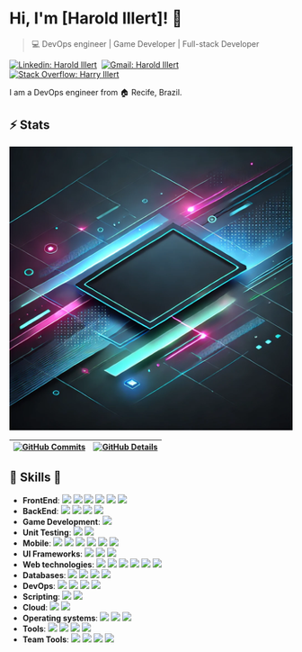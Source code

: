 
# Hi, I'm [Harold Illert]! 👋

>  💻 DevOps engineer | Game Developer | Full-stack Developer

[![Linkedin: Harold Illert](https://img.shields.io/badge/LinkedIn-Harold%20Illert-blue?style=flat-square&logo=Linkedin&logoColor=white&link=https://www.linkedin.com/in/harold-illert/)](https://www.linkedin.com/in/harold-illert/)&nbsp;
[![Gmail: Harold Illert](https://img.shields.io/badge/Gmail-harryninja-red)](mailto:harold_illert@outlook.com)&nbsp;
[![Stack Overflow: Harry Illert](https://img.shields.io/badge/-Stack%20Overflow-222222?logo=stack-overflow&link=https://stackoverflow.com/users/10695508/harry-illert)](https://stackoverflow.com/users/10695508/harry-illert)&nbsp;

I am a DevOps engineer from :house: Recife, Brazil.

## ⚡ Stats
  ![Status](./profile-3d-contrib/proftec.webp)



 | [![GitHub Commits](http://github-profile-summary-cards.vercel.app/api/cards/productive-time?username=harryninja&theme=dracula&utcOffset=-3)](https://github.com/vn7n24fzkq/github-profile-summary-cards) | [![GitHub Details](http://github-profile-summary-cards.vercel.app/api/cards/profile-details?username=harryninja&theme=dracula)](https://github.com/vn7n24fzkq/github-profile-summary-cards) |
 | ----------- | ----------- |

##  🎉 Skills  🎉
- **FrontEnd**:   <img src="https://img.shields.io/badge/React-20232A?style=for-the-badge&logo=react&logoColor=61DAFB" /> <img src="https://img.shields.io/badge/Redux-764ABC?style=for-the-badge&logo=redux&logoColor=61DAFB" /> <img src="https://img.shields.io/badge/Sass-CC6699?style=for-the-badge&logo=sass&logoColor=61DAFB" /> <img src="https://img.shields.io/badge/Webpack-8DD6F99?style=for-the-badge&logo=webpack&logoColor=61DAFB" /> <img src="https://img.shields.io/badge/Angular-DD0031?style=for-the-badge&logo=angular&logoColor=61DAFB" /> <img src="https://img.shields.io/badge/Django-092E20?style=for-the-badge&logo=django&logoColor=white" />
- **BackEnd**: <img src="https://img.shields.io/badge/Node.js-43853D?style=for-the-badge&logo=node.js&logoColor=white" /> <img src="https://img.shields.io/badge/Express-000000?style=for-the-badge&logo=express&logoColor=white" /> <img src="https://img.shields.io/badge/C%23-239120?style=for-the-badge&logo=c-sharp&logoColor=white" /> <img src="https://img.shields.io/badge/.NET-5C2D91?style=for-the-badge&logo=.net&logoColor=white" />
- **Game Development**: <img src="https://img.shields.io/badge/Unity-100000?style=for-the-badge&logo=unity&logoColor=white" />
- **Unit Testing**: <img src="https://img.shields.io/badge/Jest-323330?style=for-the-badge&logo=Jest&logoColor=white" /> <img src="	https://img.shields.io/badge/mocha.js-323330?style=for-the-badge&logo=mocha&logoColor=Brown" />
- **Mobile**: <img src="https://img.shields.io/badge/Ionic-3880FF?style=for-the-badge&logo=ionic&logoColor=white" /> <img src="https://img.shields.io/badge/Dart-0175C2?style=for-the-badge&logo=dart&logoColor=white" /> <img src="https://img.shields.io/badge/React_Native-20232A?style=for-the-badge&logo=react&logoColor=61DAFB" /> <img src="https://img.shields.io/badge/Flutter-02569B?style=for-the-badge&logo=flutter&logoColor=white" /> <img src="https://img.shields.io/badge/Capacitor-119EFF?style=for-the-badge&logo=Capacitor&logoColor=white" /> <img src="https://img.shields.io/badge/Cordova-35434F?style=for-the-badge&logo=apache-cordova&logoColor=E8E8E8" />
- **UI Frameworks**: <img src="https://img.shields.io/badge/Bootstrap-7952B3?style=for-the-badge&logo=bootstrap&logoColor=white" /> <img src="https://img.shields.io/badge/Bulma-00D1B2?style=for-the-badge&logo=bulma&logoColor=white" /> <img src="https://img.shields.io/badge/Tailwind_CSS-38B2AC?style=for-the-badge&logo=tailwind-css&logoColor=white" />
- **Web technologies**:  <img src="https://img.shields.io/badge/HTML5-E34F26?style=for-the-badge&logo=html5&logoColor=white" /> <img src="https://img.shields.io/badge/CSS3-1572B6?style=for-the-badge&logo=css3&logoColor=white" /> <img src="https://img.shields.io/badge/JavaScript-F7DF1E?style=for-the-badge&logo=javascript&logoColor=black" />   <img src="https://img.shields.io/badge/TypeScript-007ACC?style=for-the-badge&logo=typescript&logoColor=white" /> <img src="https://img.shields.io/badge/PHP-777BB4?style=for-the-badge&logo=php&logoColor=white" /> <img src="https://img.shields.io/badge/Laravel-FF2D20?style=for-the-badge&logo=laravel&logoColor=white" />
- **Databases**:   <img src="https://img.shields.io/badge/MongoDB-4EA94B?style=for-the-badge&logo=mongodb&logoColor=white" /> <img src="https://img.shields.io/badge/MySql-4479A1?style=for-the-badge&logo=mysql&logoColor=white" /> <img src="https://img.shields.io/badge/PostgreSQL-316192?style=for-the-badge&logo=postgresql&logoColor=white" /> <img src="https://img.shields.io/badge/SQLite-07405E?style=for-the-badge&logo=sqlite&logoColor=white" />
- **DevOps**: <img src="https://img.shields.io/badge/DOCKER-33caff?style=for-the-badge&logo=docker&logoColor=white" /> <img src="https://img.shields.io/badge/KUBERNETES-33f3ff?style=for-the-badge&logo=kubernetes&logoColor=white" /> <img src="https://img.shields.io/badge/ANSIBLE-070708?style=for-the-badge&logo=ansible&logoColor=white" /> <img src="https://img.shields.io/badge/TERRAFORM-5d04de?style=for-the-badge&logo=terraform&logoColor=white" />
- **Scripting**: <img src="https://img.shields.io/badge/PYTHON-eaf90a?style=for-the-badge&logo=python&logoColor=white" /> <img src="https://img.shields.io/badge/SHELLSCRIPT-373238?style=for-the-badge&logo=bash&logoColor=white" />
- **Cloud**: <img src="	https://img.shields.io/badge/Amazon_AWS-232F3E?style=for-the-badge&logo=amazon-aws&logoColor=white" /> <img src="https://img.shields.io/badge/Google_Cloud-4285F4?style=for-the-badge&logo=google-cloud&logoColor=white" />
- **Operating systems**: <img src="https://img.shields.io/badge/Linux-E34F26?style=for-the-badge&logo=linux&logoColor=black" /> <img src="https://img.shields.io/badge/Windows-017AD7?style=for-the-badge&logo=windows&logoColor=white" /> <img src="https://img.shields.io/badge/mac%20os-000000?style=for-the-badge&logo=apple&logoColor=white" />
- **Tools**: <img src="https://img.shields.io/badge/Git-E34F26?style=for-the-badge&logo=git&logoColor=white" /> <img src="https://img.shields.io/badge/GitHub-100000?style=for-the-badge&logo=github&logoColor=white" /> <img src="https://img.shields.io/badge/GitLab-330F63?style=for-the-badge&logo=gitlab&logoColor=white" /> <img src="https://img.shields.io/badge/Bitbucket-330F63?style=for-the-badge&logo=bitbucket&logoColor=white" />
- **Team Tools**: <img src="https://img.shields.io/badge/Slack-4A154B?style=for-the-badge&logo=slack&logoColor=white" /> <img src="https://img.shields.io/badge/Discord-7289DA?style=for-the-badge&logo=discord&logoColor=white" /> <img src="https://img.shields.io/badge/Microsoft_Teams-6264A7?style=for-the-badge&logo=microsoft-teams&logoColor=white" /> <img src="https://img.shields.io/badge/Jira-0052CC?style=for-the-badge&logo=Jira&logoColor=white" />
